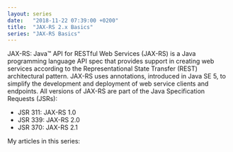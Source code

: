 ```yaml
---
layout: series
date:   "2018-11-22 07:39:00 +0200"
title:  "JAX-RS 2.x Basics"
series: "JAX-RS Basics"
---
```


JAX-RS: Java™ API for RESTful Web Services (JAX-RS) is a Java programming
language API spec that provides support in creating web services according to
the Representational State Transfer (REST) architectural pattern. JAX-RS uses
annotations, introduced in Java SE 5, to simplify the development and
deployment of web service clients and endpoints. All versions of JAX-RS are
part of the Java Specification Requests (JSRs):

- JSR 311: JAX-RS 1.0
- JSR 339: JAX-RS 2.0
- JSR 370: JAX-RS 2.1

My articles in this series:
